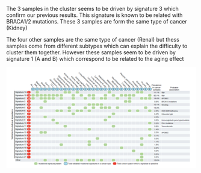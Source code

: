 The 3 samples in the cluster seems to be driven by signature 3 which confirm our previous results. This signature is known to be related with BRACA1/2 mutations. These 3 samples are form the same type of cancer (Kidney)

The four other samples are the same type of cancer (Renal) but thess samples come from  different subtypes which can explain the difficulty to cluster them together. However these samples seem to be driven by signature 1 (A and B) which correspond to be related to the aging effect

![signatures_](../img/alexandrov_signatures_sens.png)




